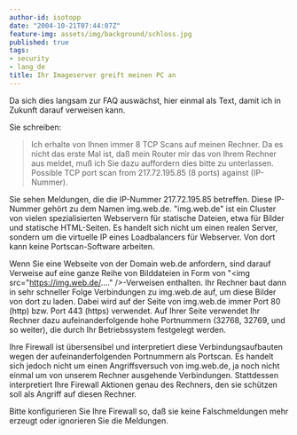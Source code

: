 ```yaml
---
author-id: isotopp
date: "2004-10-21T07:44:07Z"
feature-img: assets/img/background/schloss.jpg
published: true
tags:
- security
- lang_de
title: Ihr Imageserver greift meinen PC an
---
```

Da sich dies langsam zur FAQ auswächst, hier einmal als Text, damit ich in Zukunft darauf verweisen kann.

Sie schreiben: 
> Ich erhalte von Ihnen immer 8 TCP Scans auf meinen Rechner. Da es nicht das erste Mal ist, daß mein Router mir das von Ihrem Rechner aus meldet, muß ich Sie dazu auffordern dies bitte zu unterlassen. Possible TCP port scan from 217.72.195.85 (8 ports) against (IP-Nummer).

Sie sehen Meldungen, die die IP-Nummer 217.72.195.85 betreffen. Diese IP-Nummer gehört zu dem Namen img.web.de. "img.web.de" ist ein Cluster von vielen spezialisierten Webservern für statische Dateien, etwa für Bilder und statische HTML-Seiten. Es handelt sich nicht um einen realen Server, sondern um die virtuelle IP eines Loadbalancers für Webserver. Von dort kann keine Portscan-Software arbeiten.

Wenn Sie eine Webseite von der Domain web.de anfordern, sind darauf Verweise auf eine ganze Reihe von Bilddateien in Form von "&lt;img src="https://img.web.de/...." />-Verweisen enthalten. Ihr Rechner baut dann in sehr schneller Folge Verbindungen zu img.web.de auf, um diese Bilder von dort zu laden. Dabei wird auf der Seite von img.web.de immer Port 80 (http) bzw. Port 443 (https) verwendet. Auf Ihrer Seite verwendet Ihr Rechner dazu aufeinanderfolgende hohe Portnummern (32768, 32769, und so weiter), die durch Ihr Betriebssystem festgelegt werden.

Ihre Firewall ist übersensibel und interpretiert diese Verbindungsaufbauten wegen der aufeinanderfolgenden Portnummern als Portscan. Es handelt sich jedoch nicht um einen Angriffsversuch von img.web.de, ja noch nicht einmal um von unserem Rechner ausgehende Verbindungen. Stattdessen interpretiert Ihre Firewall Aktionen genau des Rechners, den sie schützen soll als Angriff auf diesen Rechner.

Bitte konfigurieren Sie Ihre Firewall so, daß sie keine Falschmeldungen mehr erzeugt oder ignorieren Sie die Meldungen.
